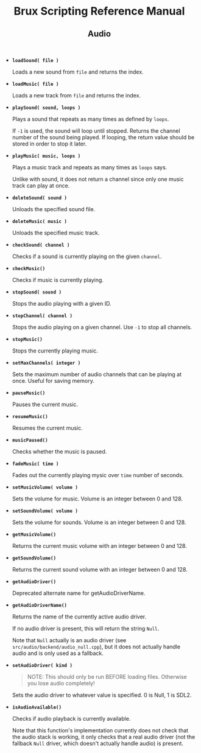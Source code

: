 # <center>**Brux Scripting Reference Manual**</center>
## <center>Audio</center>



&nbsp;

* <a name="loadsound"></a>**`loadSound( file )`**

  Loads a new sound from `file` and returns the index.

* <a name="loadmusic"></a>**`loadMusic( file )`**

  Loads a new track from `file` and returns the index.

* <a name="playsound"></a>**`playSound( sound, loops )`**

  Plays a sound that repeats as many times as defined by `loops`.  
  
  If `-1` is used, the sound will loop until stopped. Returns the channel number of the sound being played. If looping, the return value should be stored in order to stop it later.

* <a name="playmusic"></a>**`playMusic( music, loops )`**

  Plays a music track and repeats as many times as `loops` says.  
  
  Unlike with sound, it does not return a channel since only one music track can play at once.

* <a name="deletesound"></a>**`deleteSound( sound )`**

  Unloads the specified sound file.

* <a name="deletemusic"></a>**`deleteMusic( music )`**

  Unloads the specified music track.

* <a name="checksound"></a>**`checkSound( channel )`**

  Checks if a sound is currently playing on the given `channel`.

* <a name="checkmusic"></a>**`checkMusic()`**

  Checks if music is currently playing.

* <a name="stopsound"></a>**`stopSound( sound )`**

  Stops the audio playing with a given ID.

* <a name="stopchannel"></a>**`stopChannel( channel )`**

  Stops the audio playing on a given channel. Use `-1` to stop all channels.

* <a name="stopmusic"></a>**`stopMusic()`**

  Stops the currently playing music.

* <a name="setmaxchannels"></a>**`setMaxChannels( integer )`**

  Sets the maximum number of audio channels that can be playing at once. Useful for saving memory.

* <a name="pausemusic"></a>**`pauseMusic()`**

  Pauses the current music.

* <a name="resumemusic"></a>**`resumeMusic()`**

  Resumes the current music.

* <a name="musicpaused"></a>**`musicPaused()`**

  Checks whether the music is paused.

* <a name="fademusic"></a>**`fadeMusic( time )`**

  Fades out the currently playing mysic over `time` number of seconds.

* <a name="setMusicVolume"></a>**`setMusicVolume( volume )`**

  Sets the volume for music. Volume is an integer between 0 and 128.

* <a name="setSoundVolume"></a>**`setSoundVolume( volume )`**

  Sets the volume for sounds. Volume is an integer between 0 and 128.

* <a name="getMusicVolume"></a>**`getMusicVolume()`**

  Returns the current music volume with an integer between 0 and 128.

* <a name="getSoundVolume"></a>**`getSoundVolume()`**

  Returns the current sound volume with an integer between 0 and 128.

* <a name="getAudioDriver"></a>**`getAudioDriver()`**

  Deprecated alternate name for getAudioDriverName.

* <a name="getAudioDriverName"></a>**`getAudioDriverName()`**

  Returns the name of the currently active audio driver.  

  If no audio driver is present, this will return the string `Null`.  

  Note that `Null` actually is an audio driver (see `src/audio/backend/audio_null.cpp`), but it does not actually handle audio and is only used as a fallback.

* <a name="setAudioDriver"></a>**`setAudioDriver( kind )`**

  > NOTE: This should only be run BEFORE loading files. Otherwise you lose audio completely!

  Sets the audio driver to whatever value is specified. 0 is Null, 1 is SDL2.

* <a name="isAudioAvailable"></a>**`isAudioAvailable()`**

  Checks if audio playback is currently available.  

  Note that this function's implementation currently does not check that the audio stack is working, it only checks that a real audio driver (not the fallback `Null` driver, which doesn't actually handle audio) is present.
